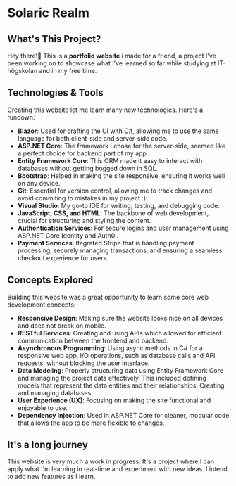 # Solaric Realm

## What's This Project?
Hey there!👋 This is a **portfolio website** i made for a friend, a project I've been working on to showcase what I've learned so far while studying at IT-högskolan and in my free time.

## Technologies & Tools
Creating this website let me learn many new technologies. Here's a rundown:

- **Blazor**: Used for crafting the UI with C#, allowing me to use the same language for both client-side and server-side code.
- **ASP.NET Core**: The framework I chose for the server-side, seemed like a perfect choice for backend part of my app.
- **Entity Framework Core**: This ORM made it easy to interact with databases without getting bogged down in SQL.
- **Bootstrap**: Helped in making the site responsive, ensuring it works well on any device.
- **Git**: Essential for version control, allowing me to track changes and avoid commiting to mistakes in my project :)
- **Visual Studio**: My go-to IDE for writing, testing, and debugging code.
- **JavaScript, CSS, and HTML**: The backbone of web development, crucial for structuring and styling the content.
- **Authentication Services**: For secure logins and user management using  ASP.NET Core Identity and Auth0 .
- **Payment Services**: Itegrated Stripe that is handling payment processing, securely managing transactions, and ensuring a seamless checkout experience for users.
 
## Concepts Explored
Building this website was a great opportunity to learn some core web development concepts:

- **Responsive Design**: Making sure the website looks nice on all devices and does not break on mobile.
- **RESTful Services**: Creating and using APIs which allowed for efficient communication between the frontend and backend.
- **Asynchronous Programming**: Using async methods in C# for a responsive web app, I/O operations, such as database calls and API requests, without blocking the user interface.
- **Data Modeling**: Properly structuring data using Entity Framework Core and managing the project data effectively. This included defining models that represent the data entities and their relationships. Creating and managing databases.
- **User Experience (UX)**: Focusing on making the site functional and enjoyable to use.
- **Dependency Injection**: Used in ASP.NET Core for cleaner, modular code that allows the app to be more flexible to changes.

## It's a long journey
This website is very much a work in progress. It's a project where I can apply what I'm learning in real-time and experiment with new ideas. I intend to add new features as I learn. 
